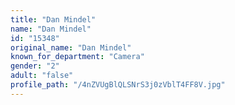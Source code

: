 ```yaml
---
title: "Dan Mindel"
name: "Dan Mindel"
id: "15348"
original_name: "Dan Mindel"
known_for_department: "Camera"
gender: "2"
adult: "false"
profile_path: "/4nZVUgBlQLSNrS3j0zVblT4FF8V.jpg"
---
```

